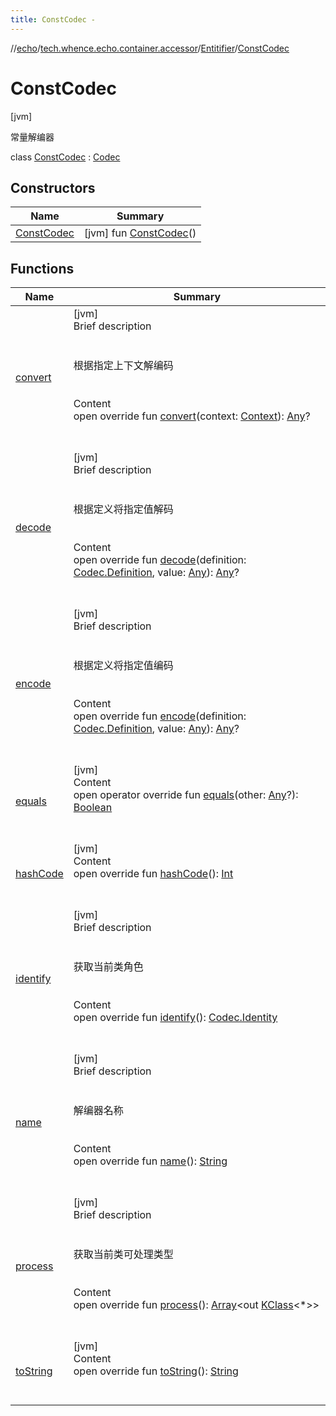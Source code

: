 ```yaml
---
title: ConstCodec -
---
```

//[echo](../../../index.md)/[tech.whence.echo.container.accessor](../../index.md)/[Entitifier](../index.md)/[ConstCodec](index.md)



# ConstCodec  
 [jvm] 

常量解编器

class [ConstCodec](index.md) : [Codec](../../../tech.whence.echo.codec/-codec/index.md)   


## Constructors  
  
|  Name|  Summary| 
|---|---|
| [ConstCodec](-const-codec.md)|  [jvm] fun [ConstCodec](-const-codec.md)()   <br>


## Functions  
  
|  Name|  Summary| 
|---|---|
| [convert](../../../tech.whence.echo.codec/-codec/convert.md)| [jvm]  <br>Brief description  <br><br><br>根据指定上下文解编码<br><br>  <br>Content  <br>open override fun [convert](../../../tech.whence.echo.codec/-codec/convert.md)(context: [Context](../../../tech.whence.echo.codec/-context/index.md)): [Any](https://kotlinlang.org/api/latest/jvm/stdlib/kotlin/-any/index.html)?  <br><br><br>
| [decode](decode.md)| [jvm]  <br>Brief description  <br><br><br>根据定义将指定值解码<br><br>  <br>Content  <br>open override fun [decode](decode.md)(definition: [Codec.Definition](../../../tech.whence.echo.codec/-codec/-definition/index.md), value: [Any](https://kotlinlang.org/api/latest/jvm/stdlib/kotlin/-any/index.html)): [Any](https://kotlinlang.org/api/latest/jvm/stdlib/kotlin/-any/index.html)?  <br><br><br>
| [encode](../../../tech.whence.echo.codec/-codec/encode.md)| [jvm]  <br>Brief description  <br><br><br>根据定义将指定值编码<br><br>  <br>Content  <br>open override fun [encode](../../../tech.whence.echo.codec/-codec/encode.md)(definition: [Codec.Definition](../../../tech.whence.echo.codec/-codec/-definition/index.md), value: [Any](https://kotlinlang.org/api/latest/jvm/stdlib/kotlin/-any/index.html)): [Any](https://kotlinlang.org/api/latest/jvm/stdlib/kotlin/-any/index.html)?  <br><br><br>
| [equals](../../../tech.whence.echo.webclient.response.exception/-response-unrecognized-exception/index.md#kotlin/Any/equals/#kotlin.Any?/PointingToDeclaration/)| [jvm]  <br>Content  <br>open operator override fun [equals](../../../tech.whence.echo.webclient.response.exception/-response-unrecognized-exception/index.md#kotlin/Any/equals/#kotlin.Any?/PointingToDeclaration/)(other: [Any](https://kotlinlang.org/api/latest/jvm/stdlib/kotlin/-any/index.html)?): [Boolean](https://kotlinlang.org/api/latest/jvm/stdlib/kotlin/-boolean/index.html)  <br><br><br>
| [hashCode](../../../tech.whence.echo.webclient.response.exception/-response-unrecognized-exception/index.md#kotlin/Any/hashCode/#/PointingToDeclaration/)| [jvm]  <br>Content  <br>open override fun [hashCode](../../../tech.whence.echo.webclient.response.exception/-response-unrecognized-exception/index.md#kotlin/Any/hashCode/#/PointingToDeclaration/)(): [Int](https://kotlinlang.org/api/latest/jvm/stdlib/kotlin/-int/index.html)  <br><br><br>
| [identify](../../../tech.whence.echo.codec/-codec/identify.md)| [jvm]  <br>Brief description  <br><br><br>获取当前类角色<br><br>  <br>Content  <br>open override fun [identify](../../../tech.whence.echo.codec/-codec/identify.md)(): [Codec.Identity](../../../tech.whence.echo.codec/-codec/-identity/index.md)  <br><br><br>
| [name](../../../tech.whence.echo.codec/-codec/name.md)| [jvm]  <br>Brief description  <br><br><br>解编器名称<br><br>  <br>Content  <br>open override fun [name](../../../tech.whence.echo.codec/-codec/name.md)(): [String](https://kotlinlang.org/api/latest/jvm/stdlib/kotlin/-string/index.html)  <br><br><br>
| [process](../../../tech.whence.echo.codec/-codec/process.md)| [jvm]  <br>Brief description  <br><br><br>获取当前类可处理类型<br><br>  <br>Content  <br>open override fun [process](../../../tech.whence.echo.codec/-codec/process.md)(): [Array](https://kotlinlang.org/api/latest/jvm/stdlib/kotlin/-array/index.html)<out [KClass](https://kotlinlang.org/api/latest/jvm/stdlib/kotlin.reflect/-k-class/index.html)<*>>  <br><br><br>
| [toString](../../../tech.whence.echo.webclient.response.exception/-response-unrecognized-exception/index.md#kotlin/Any/toString/#/PointingToDeclaration/)| [jvm]  <br>Content  <br>open override fun [toString](../../../tech.whence.echo.webclient.response.exception/-response-unrecognized-exception/index.md#kotlin/Any/toString/#/PointingToDeclaration/)(): [String](https://kotlinlang.org/api/latest/jvm/stdlib/kotlin/-string/index.html)  <br><br><br>

